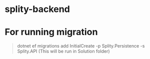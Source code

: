# splity-backend
# For running migration 
>dotnet ef migrations add InitialCreate -p Splity.Persistence -s Splity.API (This will be run in Solution folder)